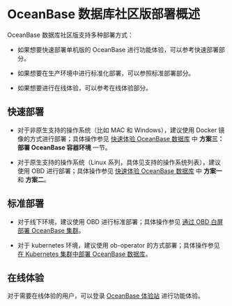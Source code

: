 # OceanBase 数据库社区版部署概述

OceanBase 数据库社区版支持多种部署方式：

* 如果想要快速部署单机版的 OceanBase 进行功能体验，可以参考快速部署部分。

* 如果想要在生产环境中进行标准化部署，可以参照标准部署部分。

* 如果想要进行在线体验，可以参考在线体验部分。

## 快速部署

* 对于非原生支持的操作系统（比如 MAC 和 Windows），建议使用 Docker 镜像的方式进行部署；具体操作参见 [快速体验 OceanBase 数据库](../../2.quickstart/1.quickly-experience-oceanbase/2.quickly-experience-oceanbase-for-community.md) 中 **方案三：部署 OceanBase 容器环境** 一节。

* 对于原生支持的操作系统（Linux 系列，具体见支持的操作系统列表），建议使用 OBD 进行部署；具体操作参见 [快速体验 OceanBase 数据库](../../2.quickstart/1.quickly-experience-oceanbase/2.quickly-experience-oceanbase-for-community.md) 中 **方案一** 和 **方案二**。

## 标准部署

* 对于线下环境，建议使用 OBD 进行标准部署；具体操作参见 [通过 OBD 白屏部署 OceanBase 集群](2.local-deployment/4.deploy-by-ui/1.deploy-by-obd.md)。

* 对于 kubernetes 环境，建议使用 ob-operator 的方式部署；具体操作参见 [在 Kubernetes 集群中部署 OceanBase 数据库](../5.deploy-oceanbase-database-community-edition/3.deploy-in-the-k8s-cluster.md)。

## 在线体验

对于需要在线体验的用户，可以登录 [OceanBase 体验站](https://play.oceanbase.com/#/odc/connections) 进行功能体验。
